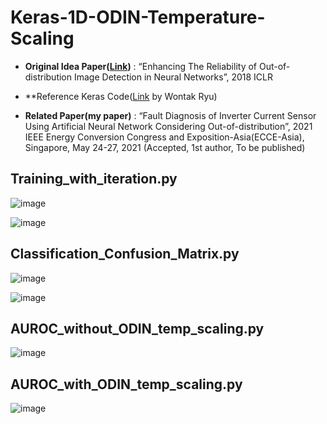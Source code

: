 # Keras-1D-ODIN-Temperature-Scaling
* **Original Idea Paper([Link](https://arxiv.org/abs/1706.02690))** : “Enhancing The Reliability of Out-of-distribution Image Detection in Neural Networks”, 2018 ICLR

* **Reference Keras Code([Link](https://github.com/RRoundTable/ODIN_keras_version) by Wontak Ryu)

* **Related Paper(my paper)** : “Fault Diagnosis of Inverter Current Sensor Using Artificial Neural Network Considering Out-of-distribution”, 2021 IEEE Energy Conversion Congress and Exposition-Asia(ECCE-Asia), Singapore, May 24-27, 2021   (Accepted, 1st author, To be published)

## Training_with_iteration.py
![image](https://user-images.githubusercontent.com/71545160/118096836-db7de400-b40c-11eb-8f59-9be360c9baa4.png)

![image](https://user-images.githubusercontent.com/71545160/118096818-d456d600-b40c-11eb-9eaa-3bb6289c0cc4.png)

## Classification_Confusion_Matrix.py
![image](https://user-images.githubusercontent.com/71545160/118097809-1df3f080-b40e-11eb-9135-373118c9a52e.png)

![image](https://user-images.githubusercontent.com/71545160/118096889-ec2e5a00-b40c-11eb-8aa7-561552686f2a.png)

## AUROC_without_ODIN_temp_scaling.py
![image](https://user-images.githubusercontent.com/71545160/118096918-f9e3df80-b40c-11eb-8670-3f5c25ef432a.png)

## AUROC_with_ODIN_temp_scaling.py
![image](https://user-images.githubusercontent.com/71545160/118096969-0700ce80-b40d-11eb-859b-3c1c9568bc5e.png)
